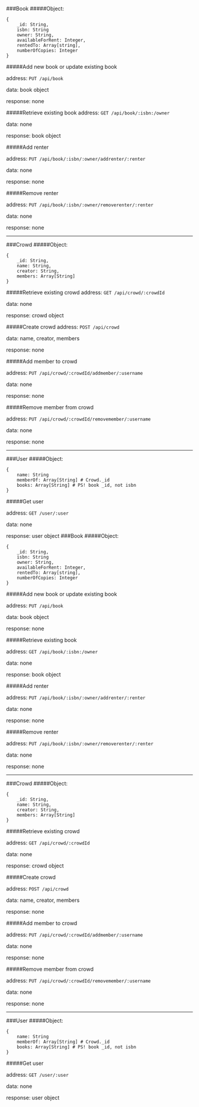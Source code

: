 ###Book
#####Object:
```
{
    _id: String,
    isbn: String
    owner: String,
    availableForRent: Integer, 
    rentedTo: Array[string],
    numberOfCopies: Integer
}
```

#####Add new book or update existing book

address:	`PUT /api/book`

data:		book object

response:	none

#####Retrieve existing book
address:	`GET /api/book/:isbn:/owner`

data:		none

response:	book object

#####Add renter

address:	`PUT /api/book/:isbn/:owner/addrenter/:renter`

data:		none

response:	none

#####Remove renter

address:	`PUT /api/book/:isbn/:owner/removerenter/:renter`

data:		none

response:	none

***
###Crowd
#####Object:
```
{
    _id: String, 
    name: String,
    creator: String,
    members: Array[String]
}
```

#####Retrieve existing crowd
address:	`GET /api/crowd/:crowdId`

data:		none

response:	crowd object

#####Create crowd
address:	`POST /api/crowd`

data:		name, creator, members

response:	none


#####Add member to crowd

address:	`PUT /api/crowd/:crowdId/addmember/:username`

data:		none

response:	none


#####Remove member from crowd

address:	`PUT /api/crowd/:crowdId/removemember/:username`

data:		none

response:	none

***
###User
#####Object:
```
{
	name: String
	memberOf: Array[String] # Crowd._id
	books: Array[String] # PS! book _id, not isbn
}
```

#####Get user

address:	`GET /user/:user`

data:		none

response:	user object
###Book
#####Object:
```
{
    _id: String,
    isbn: String
    owner: String,
    availableForRent: Integer, 
    rentedTo: Array[string],
    numberOfCopies: Integer
}
```

#####Add new book or update existing book

address:	`PUT /api/book`


data:		book object

response:	none

#####Retrieve existing book

address:	`GET /api/book/:isbn:/owner`

data:		none

response:	book object


#####Add renter

address:	`PUT /api/book/:isbn/:owner/addrenter/:renter`

data:		none

response:	none


#####Remove renter

address:	`PUT /api/book/:isbn/:owner/removerenter/:renter`

data:		none

response:	none

***
###Crowd
#####Object:
```
{
    _id: String, 
    name: String,
    creator: String,
    members: Array[String]
}
```

#####Retrieve existing crowd

address:	`GET /api/crowd/:crowdId`

data:		none

response:	crowd object


#####Create crowd

address:	`POST /api/crowd`

data:		name, creator, members

response:	none


#####Add member to crowd

address:	`PUT /api/crowd/:crowdId/addmember/:username`

data:		none

response:	none


#####Remove member from crowd

address:	`PUT /api/crowd/:crowdId/removemember/:username`

data:		none

response:	none

***
###User
#####Object:
```
{
	name: String
	memberOf: Array[String] # Crowd._id
	books: Array[String] # PS! book _id, not isbn
}
```

#####Get user

address:	`GET /user/:user`

data:		none

response:	user object
